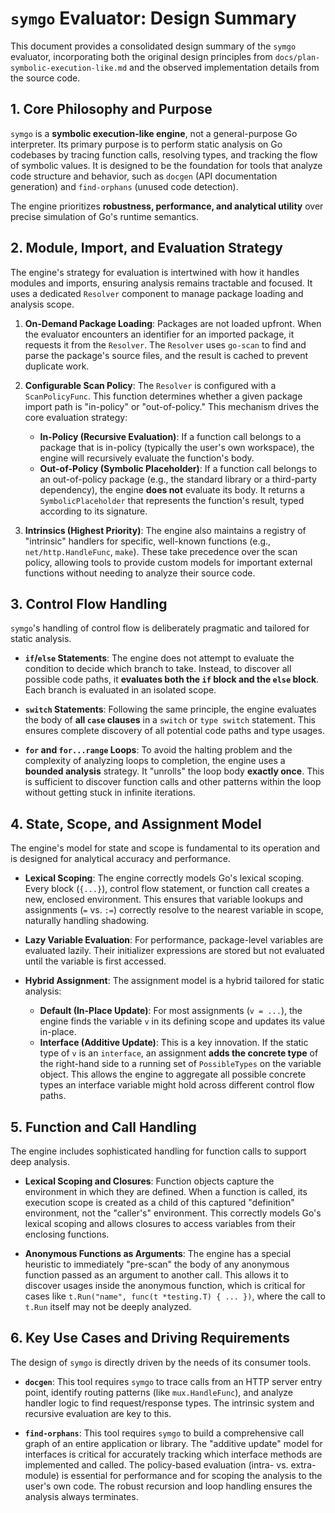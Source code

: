 # `symgo` Evaluator: Design Summary

This document provides a consolidated design summary of the `symgo` evaluator, incorporating both the original design principles from `docs/plan-symbolic-execution-like.md` and the observed implementation details from the source code.

## 1. Core Philosophy and Purpose

`symgo` is a **symbolic execution-like engine**, not a general-purpose Go interpreter. Its primary purpose is to perform static analysis on Go codebases by tracing function calls, resolving types, and tracking the flow of symbolic values. It is designed to be the foundation for tools that analyze code structure and behavior, such as `docgen` (API documentation generation) and `find-orphans` (unused code detection).

The engine prioritizes **robustness, performance, and analytical utility** over precise simulation of Go's runtime semantics.

## 2. Module, Import, and Evaluation Strategy

The engine's strategy for evaluation is intertwined with how it handles modules and imports, ensuring analysis remains tractable and focused. It uses a dedicated `Resolver` component to manage package loading and analysis scope.

1.  **On-Demand Package Loading**: Packages are not loaded upfront. When the evaluator encounters an identifier for an imported package, it requests it from the `Resolver`. The `Resolver` uses `go-scan` to find and parse the package's source files, and the result is cached to prevent duplicate work.

2.  **Configurable Scan Policy**: The `Resolver` is configured with a `ScanPolicyFunc`. This function determines whether a given package import path is "in-policy" or "out-of-policy." This mechanism drives the core evaluation strategy:
    - **In-Policy (Recursive Evaluation)**: If a function call belongs to a package that is in-policy (typically the user's own workspace), the engine will recursively evaluate the function's body.
    - **Out-of-Policy (Symbolic Placeholder)**: If a function call belongs to an out-of-policy package (e.g., the standard library or a third-party dependency), the engine **does not** evaluate its body. It returns a `SymbolicPlaceholder` that represents the function's result, typed according to its signature.

3.  **Intrinsics (Highest Priority)**: The engine also maintains a registry of "intrinsic" handlers for specific, well-known functions (e.g., `net/http.HandleFunc`, `make`). These take precedence over the scan policy, allowing tools to provide custom models for important external functions without needing to analyze their source code.

## 3. Control Flow Handling

`symgo`'s handling of control flow is deliberately pragmatic and tailored for static analysis.

-   **`if`/`else` Statements**: The engine does not attempt to evaluate the condition to decide which branch to take. Instead, to discover all possible code paths, it **evaluates both the `if` block and the `else` block**. Each branch is evaluated in an isolated scope.

-   **`switch` Statements**: Following the same principle, the engine evaluates the body of **all `case` clauses** in a `switch` or `type switch` statement. This ensures complete discovery of all potential code paths and type usages.

-   **`for` and `for...range` Loops**: To avoid the halting problem and the complexity of analyzing loops to completion, the engine uses a **bounded analysis** strategy. It "unrolls" the loop body **exactly once**. This is sufficient to discover function calls and other patterns within the loop without getting stuck in infinite iterations.

## 4. State, Scope, and Assignment Model

The engine's model for state and scope is fundamental to its operation and is designed for analytical accuracy and performance.

-   **Lexical Scoping**: The engine correctly models Go's lexical scoping. Every block (`{...}`), control flow statement, or function call creates a new, enclosed environment. This ensures that variable lookups and assignments (`=` vs. `:=`) correctly resolve to the nearest variable in scope, naturally handling shadowing.

-   **Lazy Variable Evaluation**: For performance, package-level variables are evaluated lazily. Their initializer expressions are stored but not evaluated until the variable is first accessed.

-   **Hybrid Assignment**: The assignment model is a hybrid tailored for static analysis:
    -   **Default (In-Place Update)**: For most assignments (`v = ...`), the engine finds the variable `v` in its defining scope and updates its value in-place.
    -   **Interface (Additive Update)**: This is a key innovation. If the static type of `v` is an `interface`, an assignment **adds the concrete type** of the right-hand side to a running set of `PossibleTypes` on the variable object. This allows the engine to aggregate all possible concrete types an interface variable might hold across different control flow paths.

## 5. Function and Call Handling

The engine includes sophisticated handling for function calls to support deep analysis.

- **Lexical Scoping and Closures**: Function objects capture the environment in which they are defined. When a function is called, its execution scope is created as a child of this captured "definition" environment, not the "caller's" environment. This correctly models Go's lexical scoping and allows closures to access variables from their enclosing functions.

- **Anonymous Functions as Arguments**: The engine has a special heuristic to immediately "pre-scan" the body of any anonymous function passed as an argument to another call. This allows it to discover usages inside the anonymous function, which is critical for cases like `t.Run("name", func(t *testing.T) { ... })`, where the call to `t.Run` itself may not be deeply analyzed.

## 6. Key Use Cases and Driving Requirements

The design of `symgo` is directly driven by the needs of its consumer tools.

-   **`docgen`**: This tool requires `symgo` to trace calls from an HTTP server entry point, identify routing patterns (like `mux.HandleFunc`), and analyze handler logic to find request/response types. The intrinsic system and recursive evaluation are key to this.

-   **`find-orphans`**: This tool requires `symgo` to build a comprehensive call graph of an entire application or library. The "additive update" model for interfaces is critical for accurately tracking which interface methods are implemented and called. The policy-based evaluation (intra- vs. extra-module) is essential for performance and for scoping the analysis to the user's own code. The robust recursion and loop handling ensures the analysis always terminates.
